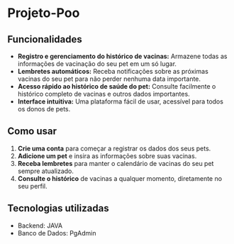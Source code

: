 # Projeto-Poo
## Funcionalidades

- **Registro e gerenciamento do histórico de vacinas:** Armazene todas as informações de vacinação do seu pet em um só lugar.
- **Lembretes automáticos:** Receba notificações sobre as próximas vacinas do seu pet para não perder nenhuma data importante.
- **Acesso rápido ao histórico de saúde do pet:** Consulte facilmente o histórico completo de vacinas e outros dados importantes.
- **Interface intuitiva:** Uma plataforma fácil de usar, acessível para todos os donos de pets.

## Como usar

1. **Crie uma conta** para começar a registrar os dados dos seus pets.
2. **Adicione um pet** e insira as informações sobre suas vacinas.
3. **Receba lembretes** para manter o calendário de vacinas do seu pet sempre atualizado.
4. **Consulte o histórico** de vacinas a qualquer momento, diretamente no seu perfil.

## Tecnologias utilizadas

- Backend: JAVA
- Banco de Dados: PgAdmin
